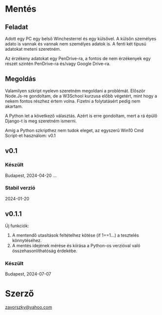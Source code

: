 # Mentés

## Feladat

Adott egy PC egy belső Winchesterrel és egy külsővel.
A külsőn személyes adato is vannak és vannak nem személyes adatok is.
A fenti két típusú adatokat meteni szeretném.

Az érzékeny adatokat egy PenDrive-ra, 
a fontos de nem érzékenyek egy részét szintén PenDrive-ra és/vagy Google Drive-ra.

## Megoldás

Valamilyen szkript nyelevn szeretném megoldani a problémát. Először Node.Js-re gondoltam,
de a W3School kurzusa előbb végetért, mint hogy a nekem fontos részhez értem volna. Fizetni a folytatásért pedig nem akartam.

A Python let a következő választás. Azért is erre gondoltam, mert a rá épülő Django-t is meg szeretném ismerni.

Amíg a Python szkripthez nem tudok eleget, az egyszerű Win10 Cmd Script-et használom: v0.1

## v0.1

### Készült

Budapest, 2024-04-20 ...

### Stabil verzió

2024-01-20

## v0.1.1

Új funkciók:

1. A mentendő utasítások feltételhez kötése (if 1==1...) a tesztelés könnytéséhez.
1. A mentés idejének mérése és kiírása a Python-os verzióval való összehasonlíthatóság érdekébe.

### Készült

Budapest, 2024-07-07

# Szerző

zavorszky@yahoo.com
